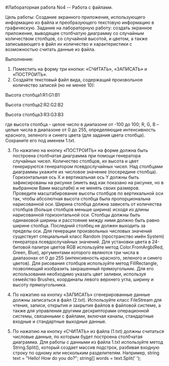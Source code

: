 #Лабораторная работа No4 -- Работа с файлами.

Цель работы: 
Cоздание экранного приложения, использующего информацию из
файла и преобразующего текстовую информацию в графическую.
Задание на лабораторную работу: создать экранное приложение, выводящее
столбчатую диаграмму со случайным количеством столбцов, со случайной высотой, и
цветом, а также записывающего в файл их количество и характеристики с возможностью
считать данные из файла.



Выполнение:
1. Поместить на форму три кнопки: «СЧИТАТЬ», «ЗАПИСАТЬ» и «ПОСТРОИТЬ».
2. Создайте текстовый файл вида, содержащий произвольное количество записей (но
не менее 10):

  Высота столбца1:R1:G1:B1
  
  Высота столбца2:R2:G2:B2
  
  Высота столбца3:R3:G3:B3

  где высота столбца - целое число в диапазоне от -100 до 100;
R, G, B – целые числа в диапазоне от 0 до 255, определяющие интенсивность
красного, зеленого и синего цвета (для задания цвета столбца).
Сохраните его под именем 1.txt.


3. По нажатию на кнопку «ПОСТРОИТЬ» на форме должна быть построена
столбчатая диаграмма при помощи генератора случайных чисел. Количество столбцов, их
высота и цвет генерируются генератором псевдослучайных чисел. Над столбцами
диаграммы укажите их числовое значение (посередине столбца). Горизонтальная ось X и
вертикальная ось Y должны быть зафиксированы на рисунке (иметь вид как показано на
рисунке, но в выбранном Вами масштабе) и не менять своих размеров. Проведите
масштабирование высоты столбцов по вертикальной оси так, чтобы абсолютная высота
столбца была пропорциональна нарисованной оси. Ширина столбца должна зависеть от
количества столбцов (больше столбцов меньше ширина) исходя из длины нарисованной
горизонтальной оси. Столбцы должны быть одинаковой ширины и расстояние между
ними должно быть равно ширине столбца. Последний столбец не должен выходить за
пределы оси. Для генерации произвольных числовых значений существует специальный класс
Random (пространство имён System) генератора псевдослучайных значений. 
Для установки цвета в 24-битовой палитре цветов RGB используйте метод
Color.FromArgb(Red, Green, Blue), аргументами которого являются три числа в диапазонах
от 0 до 255 (интенсивность красного, зеленого и синего цветов). 
Для рисования столбцов используйте метод FillRectangle, позволяющий изобразить
закрашенный прямоугольник. Для его использования необходимо указать цвет заливки,
используя семейство Brushes, координаты левого верхнего угла, ширину и высоту
прямоугольника. 


4. По нажатию на кнопку «ЗАПИСАТЬ» сгенерированные данные должны
записаться в файл (2.txt).
Используйте класс FileStream для чтения, записи, открытия и закрытия файлов в
файловой системе, а также для управления другими дескрипторами операционной
системы, связанными с файлами, включая каналы, стандартные входные и стандартные
выходные данные.


5. По нажатию на кнопку «СЧИТАТЬ» из файла (1.txt) должны считаться числовые
данные, по которым будет построена столбчатая диаграмма.
Для работы с данными из файла 1.txt используйте метод String.Split(), который создает
массив подстрок, разбивая входную строку по одному или нескольким разделителям. Например,
string text = "Hello! How do you do?";
string[] words = text.Split(' ');
